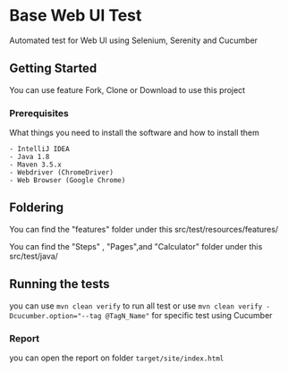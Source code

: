 # Base Web UI Test

Automated test for Web UI using Selenium, Serenity and Cucumber

## Getting Started

You can use feature Fork, Clone or Download to use this project

### Prerequisites

What things you need to install the software and how to install them

```
- IntelliJ IDEA
- Java 1.8
- Maven 3.5.x
- Webdriver (ChromeDriver)
- Web Browser (Google Chrome)
```

## Foldering
You can find the "features" folder under this
src/test/resources/features/

You can find the "Steps" , "Pages",and "Calculator" folder under this
src/test/java/


## Running the tests

you can use `mvn clean verify` to run all test or 
use `mvn clean verify -Dcucumber.option="--tag @TagN_Name"` for specific test using Cucumber

### Report

you can open the report on folder `target/site/index.html`